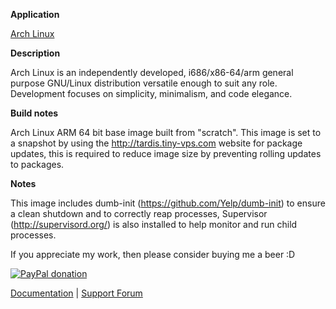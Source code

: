 **Application**

[Arch Linux](https://archlinuxarm.org/)

**Description**

Arch Linux is an independently developed, i686/x86-64/arm general purpose GNU/Linux distribution versatile enough to suit any role. Development focuses on simplicity, minimalism, and code elegance.

**Build notes**

Arch Linux ARM 64 bit base image built from "scratch". This image is set to a snapshot by using the http://tardis.tiny-vps.com website for package updates, this is required to reduce image size by preventing rolling updates to packages.

**Notes**

This image includes dumb-init (https://github.com/Yelp/dumb-init) to ensure a clean shutdown and to correctly reap processes, Supervisor (http://supervisord.org/) is also installed to help monitor and run child processes.

If you appreciate my work, then please consider buying me a beer  :D

[![PayPal donation](https://www.paypal.com/en_US/i/btn/btn_donate_SM.gif)](https://www.paypal.com/cgi-bin/webscr?cmd=_s-xclick&hosted_button_id=MM5E27UX6AUU4)

[Documentation](https://github.com/binhex/documentation) | [Support Forum](http://forums.unraid.net/index.php?topic=45811.0)